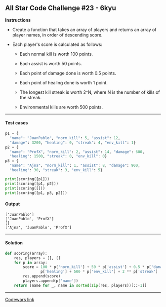 ## All Star Code Challenge #23 - 6kyu

**Instructions**

- Create a function that takes an array of players and returns an array of player names, in order of descending score.

- Each player's score is calculated as follows:

    - Each normal kill is worth 100 points.

    - Each assist is worth 50 points.

    - Each point of damage done is worth 0.5 points.

    - Each point of healing done is worth 1 point.

    - The longest kill streak is worth 2^N, where N is the number of kills of the streak.

    - Environmental kills are worth 500 points.

---

#### Test cases

```python
p1 = {
  "name": "JuanPablo", "norm_kill": 5, "assist": 12,
  "damage": 3200, "healing": 0, "streak": 4, "env_kill": 1}
p2 = {
  "name": "ProfX", "norm_kill": 2, "assist": 14, "damage": 600,
  "healing": 1500, "streak": 0, "env_kill": 0}
p3 = {
  "name": "Ajna", "norm_kill": 1, "assist": 8, "damage": 900,
  "healing": 30, "streak": 3, "env_kill": 5}

print(scoring([p1]))
print(scoring([p1, p2]))
print(scoring([]))
print(scoring([p1, p3, p2]))
```

#### Output

```
['JuanPablo']
['JuanPablo', 'ProfX']
[]
['Ajna', 'JuanPablo', 'ProfX']
```

---

#### Solution

```python
def scoring(array):
    res, players = [], []
    for p in array:
        score = 100 * p['norm_kill'] + 50 * p['assist'] + 0.5 * p['damage'] +\
                p['healing'] + 500 * p['env_kill'] + 2 ** p['streak']
        res.append(score)
        players.append(p['name'])
    return [name for _, name in sorted(zip(res, players))[::-1]]
```

---

[Codewars link](https://www.codewars.com/kata/5865dd726b56998ec4000185)
